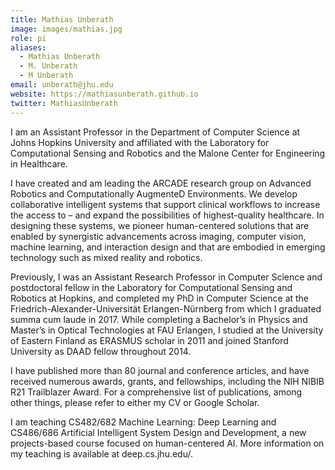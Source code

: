 ```yaml
---
title: Mathias Unberath
image: images/mathias.jpg
role: pi
aliases:
  - Mathias Unberath
  - M. Unberath
  - M Unberath
email: unberath@jhu.edu
website: https://mathiasunberath.github.io
twitter: MathiasUnberath
---
```


I am an Assistant Professor in the Department of Computer Science at Johns Hopkins University and
affiliated with the Laboratory for Computational Sensing and Robotics and the Malone Center for
Engineering in Healthcare.

I have created and am leading the ARCADE research group on Advanced Robotics and Computationally
AugmenteD Environments. We develop collaborative intelligent systems that support clinical workflows
to increase the access to – and expand the possibilities of highest-quality healthcare. In designing
these systems, we pioneer human-centered solutions that are enabled by synergistic advancements
across imaging, computer vision, machine learning, and interaction design and that are embodied in
emerging technology such as mixed reality and robotics.

Previously, I was an Assistant Research Professor in Computer Science and postdoctoral fellow in the
Laboratory for Computational Sensing and Robotics at Hopkins, and completed my PhD in Computer
Science at the Friedrich-Alexander-Universität Erlangen-Nürnberg from which I graduated summa cum
laude in 2017. While completing a Bachelor’s in Physics and Master’s in Optical Technologies at FAU
Erlangen, I studied at the University of Eastern Finland as ERASMUS scholar in 2011 and joined
Stanford University as DAAD fellow throughout 2014.

I have published more than 80 journal and conference articles, and have received numerous awards,
grants, and fellowships, including the NIH NIBIB R21 Trailblazer Award. For a comprehensive list of
publications, among other things, please refer to either my CV or Google Scholar.

I am teaching CS482/682 Machine Learning: Deep Learning and CS486/686 Artificial Intelligent System
Design and Development, a new projects-based course focused on human-centered AI. More information
on my teaching is available at deep.cs.jhu.edu/.

